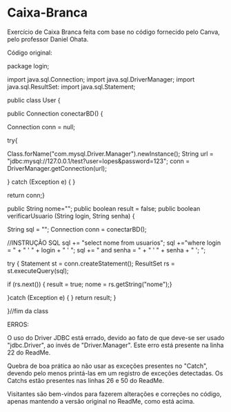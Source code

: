 # Caixa-Branca
Exercício de Caixa Branca feita com base no código fornecido pelo Canva, pelo professor Daniel Ohata.

Código original:

package login;

import java.sql.Connection;
import java.sql.DriverManager;
import java.sql.ResultSet:
import java.sql.Statement;


public class User {

public Connection conectarBD() {

Connection conn = null;

try{

Class.forName("com.mysql.Driver.Manager").newInstance();
String url = "jdbc:mysql://127.0.0.1/test?user=lopes&password=123";
conn = DriverManager.getConnection(url);

} catch (Exception e) { }

return conn;}

public String nome="";
public boolean result = false;
public boolean verificarUsuario (String login, String senha) {

String sql = "";
Connection conn = conectarBD();

//INSTRUÇÃO SQL
sql += "select nome from usuarios";
sql +="where login = " + " ' " + login + " ' ";
sql += " and senha = " + " ' " + senha + " '; ";

try {
Statement st = conn.createStatement();
ResultSet rs = st.executeQuery(sql);

if (rs.next()) {
result = true;
nome = rs.getString("nome");}

}catch (Exception e) { }
return result; }

}//fim da class

ERROS:

O uso do Driver JDBC está errado, devido ao fato de que deve-se ser usado "jdbc.Driver", ao invés de "Driver.Manager". Este erro está presente na linha 22 do ReadMe.

Quebra de boa prática ao não usar as exceções presentes no "Catch", devendo pelo menos printá-las em um registro de exceções detectadas. Os Catchs estão presentes nas linhas 26 e 50 do ReadMe.

Visitantes são bem-vindos para fazerem alterações e correções no código, apenas mantendo a versão original no ReadMe, como está acima.
